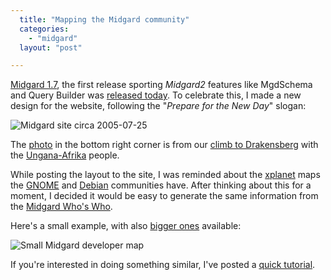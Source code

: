 ```yaml
---
  title: "Mapping the Midgard community"
  categories: 
    - "midgard"
  layout: "post"

---
```

[Midgard 1.7][1], the first release sporting _Midgard2_ features like MgdSchema and Query Builder was [released today][2]. To celebrate this, I made a new design for the website, following the "_Prepare for the New Day_" slogan:

![Midgard site circa 2005-07-25](http://bergie.iki.fi/midcom-serveattachmentguid-3cc49cdf368db6f50b2d221b9505ff25/midgard-17-small.jpg)

The [photo][10] in the bottom right corner is from our [climb to Drakensberg][8] with the [Ungana-Afrika][9] people.

While posting the layout to the site, I was reminded about the [xplanet][3] maps the [GNOME][4] and [Debian][5] communities have. After thinking about this for a moment, I decided it would be easy to generate the same information from the [Midgard Who's Who][6].

Here's a small example, with also [bigger ones][7] available:

![Small Midgard developer map](http://www.midgard-project.org/maps/developers-280x140.jpg)

If you're interested in doing something similar, I've posted a [quick tutorial][11].

[1]: http://www.midgard-project.org/midgard/1.7/
[2]: http://www.midgard-project.org/midcom-permalink-435b4dbeb581cd56279a05293a1dc2bd
[3]: http://xplanet.sourceforge.net/
[4]: http://live.gnome.org/GnomeWorldWide
[5]: http://lwn.net/1999/features/ALS/debian/maps/
[6]: http://www.midgard-project.org/midcom-permalink-7cac516337f1d395fac29ead46063d12
[7]: http://www.midgard-project.org/midcom-permalink-5733d7628684303c3bd2a401a6f100d5
[8]: http://www.routamc.org/midcom-permalink-f9103b49554d4a91785a4f0610af8d1f
[9]: http://www.ungana-afrika.org/
[10]: http://www.routamc.org/gallery/africa-2004/?startfrom=32
[11]: http://www.midgard-project.org/midcom-permalink-597bc3be2279f92b93e8bd4b1949c560